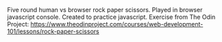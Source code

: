 Five round human vs browser rock paper scissors. Played in browser javascript console.
Created to practice javascript. Exercise from The Odin Project: https://www.theodinproject.com/courses/web-development-101/lessons/rock-paper-scissors